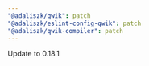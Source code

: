 ```yaml
---
"@adaliszk/qwik": patch
"@adaliszk/eslint-config-qwik": patch
"@adaliszk/qwik-compiler": patch
---
```


Update to 0.18.1
